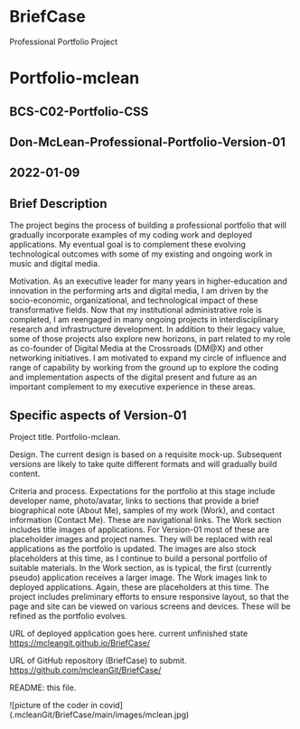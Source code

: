 # BriefCase
Professional Portfolio Project

# Portfolio-mclean

## BCS-C02-Portfolio-CSS

## Don-McLean-Professional-Portfolio-Version-01

## 2022-01-09

## Brief Description

The project begins the process of building a professional portfolio that will gradually incorporate examples of my coding work and deployed applications. My eventual goal is to complement these evolving technological outcomes with some of my existing and ongoing work in music and digital media.

Motivation. As an executive leader for many years in higher-education and innovation in the performing arts and digital media, I am driven by the socio-economic, organizational, and technological impact of these transformative fields. Now that my institutional administrative role is completed, I am reengaged in many ongoing projects in interdisciplinary research and infrastructure development. In addition to their legacy value, some of those projects also explore new horizons, in part related to my role as co-founder of Digital Media at the Crossroads (DM@X) and other networking initiatives. I am motivated to expand my circle of influence and range of capability by working from the ground up to explore the coding and implementation aspects of the digital present and future as an important complement to my executive experience in these areas.

## Specific aspects of Version-01

Project title. Portfolio-mclean.

Design. The current design is based on a requisite mock-up. Subsequent versions are likely to take quite different formats and will gradually build content.

Criteria and process. Expectations for the portfolio at this stage include developer name, photo/avatar, links to sections that provide a brief biographical note (About Me), samples of my work (Work), and contact information (Contact Me). These are navigational links. The Work section includes title images of applications. For Version-01 most of these are placeholder images and project names. They will be replaced with real applications as the portfolio is updated. The images are also stock placeholders at this time, as I continue to build a personal portfolio of suitable materials. In the Work section, as is typical, the first (currently pseudo) application receives a larger image. The Work images link to deployed applications. Again, these are placeholders at this time. The project includes preliminary efforts to ensure responsive layout, so that the page and site can be viewed on various screens and devices. These will be refined as the portfolio evolves.

URL of deployed application goes here.
current unfinished state
https://mcleangit.github.io/BriefCase/

URL of GitHub repository (BriefCase) to submit.
https://github.com/mcleanGit/BriefCase/

README: this file.

![picture of the coder in covid] (.mcleanGit/BriefCase/main/images/mclean.jpg)

